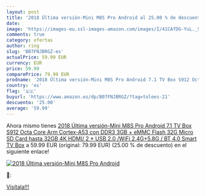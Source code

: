 ```yaml
---
layout: post
title: '2018 Última versión-Mini M8S Pro Android al 25.00 % de descuento'
date: 
image: 'https://images-eu.ssl-images-amazon.com/images/I/41CAfDG-YuL._SL200_.jpg'
comments: true
category: ofertas
author: ring
slug: 'B07FNJBRGZ-es'
actualPrice: 59.99 EUR
currency: EUR
price: 59.99
comparePrice: 79.99 EUR
prodname: '2018 Última versión-Mini M8S Pro Android 7.1 TV Box S912 Octa Core Arm Cortex-A53 con DDR3 3GB + eMMC Flash 32G Micro SD Card hasta 32GB 4K HDMI/ 2 * USB 2.0 /WiFi 2.4G+5.8G / BT 4.0 Smart TV Box'
country: 'es'
flag: '🇪🇸'
buyurl: 'https://www.amazon.es/dp/B07FNJBRGZ/?tag=tolees-21'
descuento: '25.00'
average: '59.99'
---
```


Ahora mismo tienes [2018 Última versión-Mini M8S Pro Android 7.1 TV Box S912 Octa Core Arm Cortex-A53 con DDR3 3GB + eMMC Flash 32G Micro SD Card hasta 32GB 4K HDMI/ 2 * USB 2.0 /WiFi 2.4G+5.8G / BT 4.0 Smart TV Box](https://www.amazon.es/dp/B07FNJBRGZ/?tag=tolees-21) a 59.99 EUR (original: 79.99 EUR) (25.00 %  de descuento) en el siguiente enlace!

[![2018 Última versión-Mini M8S Pro Android](https://images-eu.ssl-images-amazon.com/images/I/41CAfDG-YuL._SL200_.jpg)](https://www.amazon.es/dp/B07FNJBRGZ/?tag=tolees-21)

🔎:


[Visítala!!!](https://www.amazon.es/dp/B07FNJBRGZ/?tag=tolees-21)
